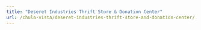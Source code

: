 ```yaml
---
title: "Deseret Industries Thrift Store & Donation Center"
url: /chula-vista/deseret-industries-thrift-store-and-donation-center/
---
```


